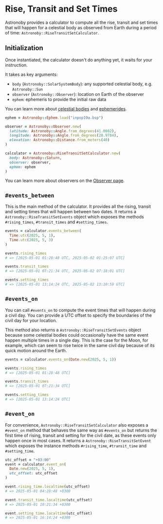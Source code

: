 # Rise, Transit and Set Times

Astronoby provides a calculator to compute all the rise, transit and set times
that will happen for a celestial body as observed from Earth during a period
of time: `Astronoby::RiseTransitSetCalculator`.

## Initialization

Once instantiated, the calculator doesn't do anything yet, it waits for your
instruction.

It takes as key arguments:
* `body` (`Astronoby::SolarSystemBody`): any supported celestial body,
  e.g. `Astronoby::Sun`
* `observer` (`Astronoby::Observer`): location on Earth of the observer
* `ephem`: ephemeris to provide the initial raw data

You can learn more about [celestial bodies] and [ephemerides].

```rb
ephem = Astronoby::Ephem.load("inpop19a.bsp")

observer = Astronoby::Observer.new(
  latitude: Astronoby::Angle.from_degrees(41.0082),
  longitude: Astronoby::Angle.from_degrees(28.9784),
  elevation: Astronoby::Distance.from_meters(40)
)

calculator = Astronoby::RiseTransitSetCalculator.new(
  body: Astronoby::Saturn,
  observer: observer,
  ephem: ephem
)
```

You can learn more about observers on the
[Observer page](https://github.com/rhannequin/astronoby/wiki/Observer).

## `#events_between`

This is the main method of the calculator. It provides all the rising, transit
and setting times that will happen between two dates. It returns a
`Astronoby::RiseTransitSetEvents` object which exposes the methods
`#rising_times`, `#transit_times` and `#setting_times`.

```rb
events = calculator.events_between(
  Time.utc(2025, 5, 1),
  Time.utc(2025, 5, 3)
)

events.rising_times
# => [2025-05-01 01:28:48 UTC, 2025-05-02 01:25:07 UTC]

events.transit_times
# => [2025-05-01 07:21:34 UTC, 2025-05-02 07:18:01 UTC]

events.setting_times
# => [2025-05-01 13:14:24 UTC, 2025-05-02 13:10:59 UTC]
```

## `#events_on`

You can call `#events_on` to compute the event times that will happen during a
civil day. You can provide a UTC offset to specify the boundaries of the civil
day for your location.

This method also returns a `Astronoby::RiseTransitSetEvents` object because some
celestial bodies could occasionally have the same event happen multiple times in
a single day. This is the case for the Moon, for example, which can seem to rise
twice in the same civil day because of its quick motion around the Earth.

```rb
events = calculator.events_on(Date.new(2025, 5, 1))

events.rising_times
# => [2025-05-01 01:28:48 UTC]

events.transit_times
# => [2025-05-01 07:21:34 UTC]

events.setting_times
# => [2025-05-01 13:14:24 UTC]
```

## `#event_on`

For convenience, `Astronoby::RiseTransitSetCalculator` also exposes a
`#event_on` method that behaves the same way as `#events_on` but returns the
first time of rising, transit and setting for the civil date, as these events
only happen once in most cases. It returns a `Astronoby::RiseTransitSetEvent`
which exposes the instance methods `#rising_time`, `#transit_time` and
`#setting_time`.

```rb
utc_offset = "+03:00"
event = calculator.event_on(
  Date.new(2025, 5, 1),
  utc_offset: utc_offset
)

event.rising_time.localtime(utc_offset)
# => 2025-05-01 04:28:48 +0300

event.transit_time.localtime(utc_offset)
# => 2025-05-01 10:21:34 +0300

event.setting_time.localtime(utc_offset)
# => 2025-05-01 16:14:24 +0300
```

[celestial bodies]: celestial_bodies.md
[ephemerides]: ephem.md

